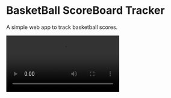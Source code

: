 # BasketBall ScoreBoard Tracker
A simple web app to track basketball scores. 

![demo-scoreboard](demo.webm)